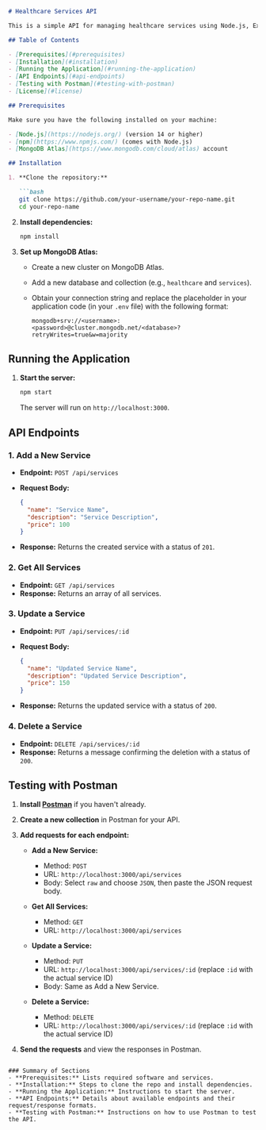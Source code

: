 ```markdown
# Healthcare Services API

This is a simple API for managing healthcare services using Node.js, Express, and MongoDB Atlas. It allows users to create, retrieve, update, and delete services.

## Table of Contents

- [Prerequisites](#prerequisites)
- [Installation](#installation)
- [Running the Application](#running-the-application)
- [API Endpoints](#api-endpoints)
- [Testing with Postman](#testing-with-postman)
- [License](#license)

## Prerequisites

Make sure you have the following installed on your machine:

- [Node.js](https://nodejs.org/) (version 14 or higher)
- [npm](https://www.npmjs.com/) (comes with Node.js)
- [MongoDB Atlas](https://www.mongodb.com/cloud/atlas) account

## Installation

1. **Clone the repository:**

   ```bash
   git clone https://github.com/your-username/your-repo-name.git
   cd your-repo-name
   ```

2. **Install dependencies:**

   ```bash
   npm install
   ```

3. **Set up MongoDB Atlas:**

   - Create a new cluster on MongoDB Atlas.
   - Add a new database and collection (e.g., `healthcare` and `services`).
   - Obtain your connection string and replace the placeholder in your application code (in your `.env` file) with the following format:

     ```
     mongodb+srv://<username>:<password>@cluster.mongodb.net/<database>?retryWrites=true&w=majority
     ```

## Running the Application

1. **Start the server:**

   ```bash
   npm start
   ```

   The server will run on `http://localhost:3000`.

## API Endpoints

### 1. Add a New Service

- **Endpoint:** `POST /api/services`
- **Request Body:**

  ```json
  {
    "name": "Service Name",
    "description": "Service Description",
    "price": 100
  }
  ```

- **Response:** Returns the created service with a status of `201`.

### 2. Get All Services

- **Endpoint:** `GET /api/services`
- **Response:** Returns an array of all services.

### 3. Update a Service

- **Endpoint:** `PUT /api/services/:id`
- **Request Body:**

  ```json
  {
    "name": "Updated Service Name",
    "description": "Updated Service Description",
    "price": 150
  }
  ```

- **Response:** Returns the updated service with a status of `200`.

### 4. Delete a Service

- **Endpoint:** `DELETE /api/services/:id`
- **Response:** Returns a message confirming the deletion with a status of `200`.

## Testing with Postman

1. **Install [Postman](https://www.postman.com/downloads/)** if you haven't already.

2. **Create a new collection** in Postman for your API.

3. **Add requests for each endpoint:**

   - **Add a New Service:**
     - Method: `POST`
     - URL: `http://localhost:3000/api/services`
     - Body: Select `raw` and choose `JSON`, then paste the JSON request body.
     
   - **Get All Services:**
     - Method: `GET`
     - URL: `http://localhost:3000/api/services`

   - **Update a Service:**
     - Method: `PUT`
     - URL: `http://localhost:3000/api/services/:id` (replace `:id` with the actual service ID)
     - Body: Same as Add a New Service.

   - **Delete a Service:**
     - Method: `DELETE`
     - URL: `http://localhost:3000/api/services/:id` (replace `:id` with the actual service ID)

4. **Send the requests** and view the responses in Postman.

```

### Summary of Sections
- **Prerequisites:** Lists required software and services.
- **Installation:** Steps to clone the repo and install dependencies.
- **Running the Application:** Instructions to start the server.
- **API Endpoints:** Details about available endpoints and their request/response formats.
- **Testing with Postman:** Instructions on how to use Postman to test the API.
